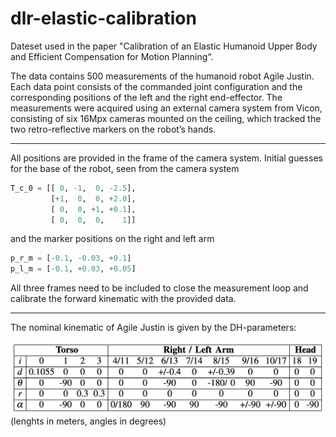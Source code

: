 # dlr-elastic-calibration

Dateset used in the paper "Calibration of an Elastic Humanoid Upper Body and Efficient Compensation for Motion Planning“. 

The data contains 500 measurements of the humanoid robot Agile Justin. Each data point consists of the commanded joint configuration and the corresponding positions of the left and the right end-effector. 
The measurements were acquired using an external camera system from Vicon, consisting of six 16Mpx cameras mounted on the ceiling, which tracked the two retro-reflective markers on the robot’s hands. 

---

All positions are provided in the frame of the camera system.
Initial guesses for the base of the robot, seen from the camera system

```python
T_c_0 = [[ 0, -1,  0, -2.5], 
         [+1,  0,  0, +2.0],
         [ 0,  0, +1, +0.1],
         [ 0,  0,  0,    1]]
```

and the marker positions on the right and left arm

```python
p_r_m = [-0.1, -0.03, +0.1]
p_l_m = [-0.1, +0.03, +0.05]
```

All three frames need to be included to close the measurement loop and calibrate the forward kinematic with the provided data.

---

The nominal kinematic of Agile Justin is given by the DH-parameters: 

![nominal_dh](nominal_dh.png)	(lenghts in meters, angles in degrees)



